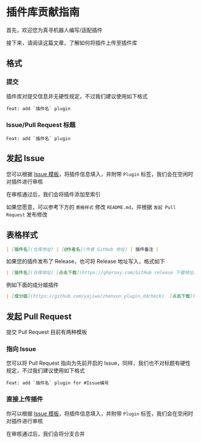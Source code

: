 # 插件库贡献指南

首先，欢迎您为真寻机器人编写/适配插件

接下来，请阅读这篇文章，了解如何将插件上传至插件库

## 格式

### 提交

插件库对提交信息并无硬性规定，不过我们建议使用如下格式

```
feat: add `插件名` plugin
```

### Issue/Pull Request 标题

```
Feat: add `插件名` plugin
```

## 发起 Issue 

您可以根据 [Issue 模板](./.github/ISSUE_TEMPLATE/plugin.md)，将插件信息填入，并附带 `Plugin` 标签，我们会在空闲时对插件进行审核

在审核通过后，我们会将插件添加至索引

如果您愿意，可以参考下方的 `表格样式` 修改 `README.md`，并根据 `发起 Pull Request` 发布修改

## 表格样式

```markdown
| [插件名](仓库地址) | [@作者名](作者 GitHub 地址) | 插件备注 |
```

如果您的插件发布了 Release，也可将 Release 地址写入，格式如下

```markdown
| [插件名](仓库地址) [点击下载](https://ghproxy.com/GitHub release 下载地址) | [@作者名](作者 GitHub 地址) | 插件备注 |
```

例如下面的成分姬插件

```markdown
| [成分姬](https://github.com/yajiwa/zhenxun_plugin_ddcheck)  [点击下载](https://ghproxy.com/https://github.com/yajiwa/zhenxun_plugin_ddcheck/releases/download/v0.2/zhenxun_plugin_ddcheck.zip) | [@yajiwa](https://github.com/yajiwa) | 查询B站关注列表的VTuber成分，并以图片形式发出 |
```

## 发起 Pull Request

提交 Pull Request 目前有两种模板

### 指向 Issue

您可以将 Pull Request 指向为先前开启的 Issue，同样，我们也不对标题有硬性规定，不过我们建议使用如下格式

```
Feat: add `插件名` plugin for #Issue编号
```

### 直接上传插件

你可以根据 [Issue 模板](./.github/ISSUE_TEMPLATE/plugin.md)，将插件信息填入，并附带 `Plugin` 标签，我们会在空闲时对插件进行审核

在审核通过后，我们会将分支合并
